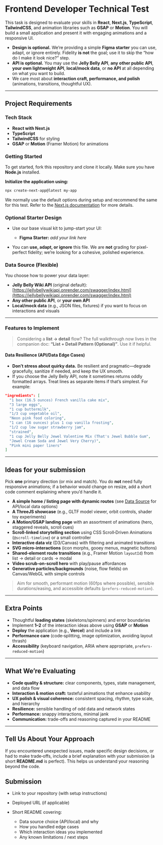 # Frontend Developer Technical Test

This task is designed to evaluate your skills in **React**, **Next.js**, **TypeScript**, **TailwindCSS**, and animation libraries such as **GSAP** or **Motion**. You will build a small application and present it with engaging animations and a responsive UI.


* **Design is optional.** We’re providing a simple **Figma starter** you can use, adapt, or ignore entirely. Fidelity **is not** the goal; use it to skip the “how do I make it look nice?” step.
* **API is optional.** You may use the **Jelly Belly API**, **any other public API**, **your own lightweight API**, **local/mock data**, or **no API** at all depending on what you want to build.
* We care most about **interaction craft, performance, and polish** (animations, transitions, thoughtful UX).

---

## Project Requirements

### Tech Stack

* **React with Next.js**
* **TypeScript**
* **TailwindCSS** for styling
* **GSAP** or **Motion** (Framer Motion) for animations

### Getting Started

To get started, fork this repository and clone it locally. Make sure you have **Node.js** installed.

**Initialize the application using:**

```bash
npx create-next-app@latest my-app
```

We normally use the default options during setup and recommend the same for this test. Refer to the [Next.js documentation](https://nextjs.org/docs) for more details.

### Optional Starter Design

* Use our base visual kit to jump-start your UI:

  * **Figma Starter:** *add your link here*
* You can **use, adapt, or ignore** this file. We are **not** grading for pixel-perfect fidelity; we’re looking for a cohesive, polished experience.

### Data Source (Flexible)

You choose how to power your data layer:

* **Jelly Belly Wiki API** (original default): [https://jellybellywikiapi.onrender.com/swagger/index.html](https://jellybellywikiapi.onrender.com/swagger/index.html)
* **Any other public API**, or **your own API**
* **Local/mock data** (e.g., JSON files, fixtures) if you want to focus on interactions and visuals

---

### Features to Implement

> Considering a **list → detail** flow? The full walkthrough now lives in the companion doc: **“List + Detail Pattern (Optional)”**. Use it if helpful.

#### Data Resilience (API/Data Edge Cases)

* **Don’t stress about quirky data.** Be resilient and pragmatic—degrade gracefully, sanitize if needed, and keep the UX smooth.
* If you choose the Jelly Belly API, note it sometimes returns oddly formatted arrays. Treat lines as separate items if that’s simplest. For example:

```json
"ingredients": [
  "1 box (16.5 ounces) French vanilla cake mix",
  "3 large eggs",
  "1 cup buttermilk",
  "1/3 cup vegetable oil",
  "Neon pink food coloring",
  "1 can (16 ounces) plus 1 cup vanilla frosting",
  "1/2 cup low sugar strawberry jam",
  "strained",
  "1 cup Jelly Belly Jewel Valentine Mix (That's Jewel Bubble Gum",
  "Jewel Cream Soda and Jewel Very Cherry)",
  "Pink mini paper liners"
]
```

---

## Ideas for your submission

Pick **one** primary direction (or mix and match). You do **not** need fully responsive animations; if a behavior would change on resize, add a short code comment explaining where you’d handle it.

* **A simple home / listing page with dynamic routes** (see [Data Source](#data-source-flexible) for API/local data options)
* **A ThreeJS showcase** (e.g., GLTF model viewer, orbit controls, shader toy experiments)
* **A Motion/GSAP landing page** with an assortment of animations (hero, staggered reveals, scroll cues)
* **Scroll‑linked storytelling section** using CSS Scroll‑Driven Animations (`@scroll-timeline`) or a small controller
* **Interactive data viz** (D3/Canvas) with filtering and animated transitions
* **SVG micro‑interactions** (icon morphs, gooey menus, magnetic buttons)
* **Shared‑element route transitions** (e.g., Framer Motion `layoutId`) from list → detail or cards → modal
* **Video scrub‑on‑scroll hero** with play/pause affordances
* **Generative particles/backgrounds** (noise, flow fields) on Canvas/WebGL with simple controls

> Aim for smooth, performant motion (60fps where possible), sensible durations/easing, and accessible defaults (`prefers-reduced-motion`).

---

## Extra Points

* Thoughtful **loading states** (skeletons/spinners) and error boundaries
* Implement **1–2** of the interaction ideas above using **GSAP** or **Motion**
* **Deploy** the application (e.g., **Vercel**) and include a link
* **Performance care** (code‑splitting, image optimization, avoiding layout thrash)
* **Accessibility** (keyboard navigation, ARIA where appropriate, `prefers-reduced-motion`)

---

## What We’re Evaluating

* **Code quality & structure:** clear components, types, state management, and data flow
* **Interaction & motion craft:** tasteful animations that enhance usability
* **UX polish & visual coherence:** consistent spacing, rhythm, type scale, and hierarchy
* **Resilience:** sensible handling of odd data and network states
* **Performance:** snappy interactions, minimal jank
* **Communication:** trade-offs and reasoning captured in your README

---

## Tell Us About Your Approach

If you encountered unexpected issues, made specific design decisions, or had to make trade‑offs, include a brief explanation with your submission (a short **README.md** is perfect). This helps us understand your reasoning beyond the code.

## Submission

* Link to your repository (with setup instructions)
* Deployed URL (if applicable)
* Short README covering:

  * Data source choice (API/local) and why
  * How you handled edge cases
  * Which interaction ideas you implemented
  * Any known limitations / next steps
